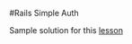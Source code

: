 #Rails Simple Auth

Sample solution for this [lesson](https://github.com/sf-wdi-21/notes/blob/master/week-07/day-01-models-auth/dusk-auth/readme.md)